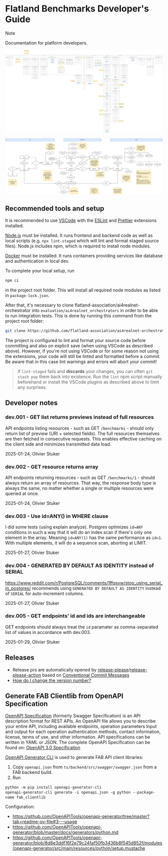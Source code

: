 # Flatland Benchmarks Developer's Guide

> [!NOTE]  
> Documentation for platform developers.

![WebFlow.drawio.png](img/development/WebFlow.drawio.png)

![ERDiagram.drawio.png](img/development/ERDiagram.drawio.png)

## Recommended tools and setup

It is recommended to use [VSCode](https://code.visualstudio.com) with the [ESLint](https://marketplace.visualstudio.com/items?itemName=dbaeumer.vscode-eslint) and [Prettier](https://marketplace.visualstudio.com/items?itemName=esbenp.prettier-vscode) extensions installed.

[Node.js](https://nodejs.org) must be installed. It runs frontend and backend code as well as local scripts (e.g. `npx lint-staged` which will lint and format staged source files). Node.js includes npm, which is required to install node modules.

[Docker](https://www.docker.com) must be installed. It runs containers providing services like database and authentication in local dev.

To complete your local setup, run

```bash
npm ci
```

in the project root folder. This will install all required node modules as listed in `package-lock.json`.

After that, it's necessary to clone flatland-association/ai4realnet-orchestrator into `evaluation/ai4realnet_orchestrators` in order to be able to run integration tests. This is done by running this command from the project root folder:

```bash
git clone https://github.com/flatland-association/ai4realnet-orchestrators.git evaluation/ai4realnet_orchestrators
```

The project is configured to lint and format your source code before committing and also on explicit save (when using VSCode as described above). However, if you're not using VSCode or for some reason not using the extensions, your code will still be linted and formatted before a commit. Be aware that in this case lint warnings and errors will abort your commit!

> If `lint-staged` fails and **discards** your changes, you can often `git stash pop` them back into existence. Run the `lint` npm script manually beforehand or install the VSCode plugins as described above to limit any surprises.

## Developer notes

### dev.001 - GET list returns previews instead of full resources

API endpoints listing resources - such as GET `/benchmarks` - should only return list of preview (URI + selected fields). The full resources themselves are then fetched in consecutive requests. This enables effective caching on the client side and minimizes transmitted data load.

2025-01-24, Olivier Stuker

### dev.002 - GET resource returns array

API endpoints returning resources - such as GET `/benchmarks/1` - should always return an array of resources. That way, the response body type is always the same, no matter whether a single or multiple resources were queried at once.

2025-01-24, Olivier Stuker

### dev.003 - Use id=ANY() in WHERE clause

I did some tests (using explain analyze). Postgres optimizes `id=ANY` conditions in such a way that it will do an index scan if there's only one element in the array. Meaning `id=ANY(1)` has the same performance as `id=1`. With multiple elements, it will do a sequence scan, aborting at LIMIT.

2025-01-27, Olivier Stuker

### dev.004 - GENERATED BY DEFAULT AS IDENTITY instead of SERIAL

https://www.reddit.com/r/PostgreSQL/comments/1ffqsvw/stop_using_serial_in_postgres/ recommends using `GENERATED BY DEFAULT AS IDENTITY` instead of `SERIAL` for auto-increment columns.

2025-01-27, Olivier Stuker

### dev.005 - GET endpoints' id and ids are interchangeable

GET endpoints should always treat the `id` paramater as comma-separated list of values in accordance with dev.003.

2025-01-29, Olivier Stuker

## Releases

* Release prs are automatically opened by [release-please](https://github.com/googleapis/release-please)/[release-please-action](https://github.com/marketplace/actions/release-please-action) based on [Conventional Commit Messages](https://www.conventionalcommits.org/en/v1.0.0/)
* [How do I change the version number?](https://github.com/googleapis/release-please?tab=readme-ov-file#how-do-i-change-the-version-number)

## Generate FAB Clientlib from OpenAPI Specification

[OpenAPI Specification](https://swagger.io/docs/specification/v3_0/) (formerly Swagger Specification) is an API description format for REST APIs.
An OpenAPI file allows you to describe your entire API, including available endpoints, operation parameters Input and output for each operation authentication methods, contact information, license, terms of use, and other information.
API specifications can be written in YAML or JSON. The complete OpenAPI Specification can be found on:
[OpenAPI 3.0 Specification](https://github.com/OAI/OpenAPI-Specification/blob/master/versions/3.0.4.md)

[OpenAPI Generator CLI](https://pypi.org/project/openapi-generator-cli/) is used to generate FAB API client libraries:

1. Copy `openapi.json` from `ts/backend/src/swagger/swagger.json` from a FAB backend build.
2. Run

```
python -m pip install openapi-generator-cli
openapi-generator-cli generate -i openapi.json -g python --package-name fab_clientlib
```

Configuration:

* https://github.com/OpenAPITools/openapi-generator/tree/master?tab=readme-ov-file#3---usage
* https://github.com/OpenAPITools/openapi-generator/blob/master/docs/generators/python.md
* https://github.com/OpenAPITools/openapi-generator/blob/8d8e3ddf16f2e79c24faf50fb3436b8f545d852f/modules/openapi-generator/src/main/resources/python/setup.mustache
